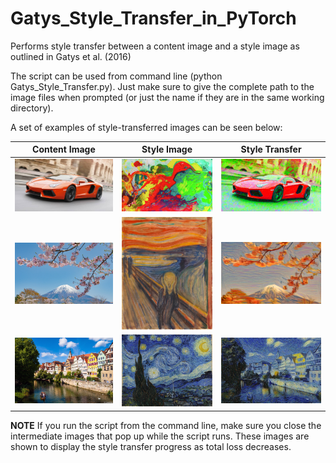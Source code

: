 # Gatys_Style_Transfer_in_PyTorch
Performs style transfer between a content image and a style image as outlined in Gatys et al. (2016)

The script can be used from command line (python Gatys_Style_Transfer.py). Just make sure to give the complete path to the image files when prompted (or just the name if they are in the same working directory).

A set of examples of style-transferred images can be seen below:

Content Image               |  Style Image                        | Style Transfer                                  |
----------------------------|-------------------------------------|-------------------------------------------------|
![Lambo-Original](lambo.jpg)|![playful_spring](playful_spring.jpg)|![style transferred](Style_transferred_lambo.png)|
![Fuji](Cherry_Fuji.jpg)    |![munch](munch_scream.jpg)           |![style transferred](Style_transferred_fuji.png) |
![Tubingen1](Tubingen.jpeg) |![starry](starry_night.jpg)          |![Tubingen2](Style_transferred_Tubingen.png)

**NOTE** If you run the script from the command line, make sure you close the intermediate images that pop up while the script runs. These images are shown to display the style transfer progress as total loss decreases.
